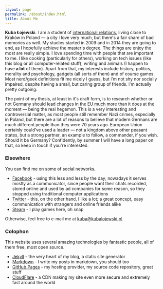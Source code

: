 ```yaml
---
layout: page
permalink: /about/index.html
title: About Me
---
```


**Kuba Łojewski**. I am a student of [international relations](http://wse.krakow.pl), living close to Kraków in Poland — a city I love very much, but there's a fair share of bad memories as well. My studies started in 2009 and in 2014 they are going to end, as I hopefully achieve the master's degree. The things are enjoy the most are really simple. I love spending time with people that are important to me. I like cooking (particularly for others), working on tech issues (like this blog or all computer-related stuff), writing and animals (I happen to have **a lot** of them). Apart from that, my interests include history, politics, morality and psychology, gadgets (all sorts of them) and of course games. Most nerd/geek definitions fit me nicely I guess, but I'm not shy nor socially impaired, despite having a small, but caring group of friends. I'm actually pretty outgoing.

The point of my thesis, at least in it's draft form, is to research whether or not Germany should lead changes in the EU much more than it does at the moment — being the real hegemon. This is a very interesting and controversial matter, as most people still remember Nazi crimes, especially in Poland, but there are a lot of reasons to believe that modern Germans are much different people than they were 70 years ago. European Union certainly could've used a leader — not a kingdom above other peasant states, but a strong partner, an example to follow, a commander, if you wish. Should it be Germany? Confidently, by summer I will have a long paper on that, so keep in touch if you're interested.

### Elsewhere

You can find me on some of social networks.

* [Facebook](https://www.facebook.com/jakub.lojewski) - using this less and less by the day; nowadays it serves mostly as a communicator, since people want their chats recorded, stored online and used by ad companies for some reason, so they stopped using traditional computer applications
* [Twitter](https://twitter.com/KubaLojewski) - this, on the other hand, I like a lot; a great concept, easy communication with strangers and online friends alike
* [Steam](http://steamcommunity.com/id/dubus) - I play games here, oh snap

Otherwise, feel free to e-mail me at [kuba@kubalojewski.pl](mailto:kuba@kubalojewski.pl).

### Colophon

This website uses several amazing technologies by fantastic people, all of them free, most open source.

* [Jekyll](http://jekyllrb.com/) - the very heart of my blog, a static site generator
* [Markdown](http://daringfireball.net/projects/markdown/) - I write my posts in markdown, you should too
* [GitHub Pages](http://pages.github.com/) - my hosting provider, my source code repository, great stuff
* [CloudFlare](https://www.cloudflare.com) - a CDN making my site even more secure and extremely fast around the world
